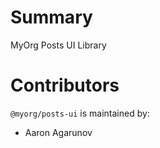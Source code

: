 # Summary

MyOrg Posts UI Library

# Contributors

`@myorg/posts-ui` is maintained by:

- Aaron Agarunov

